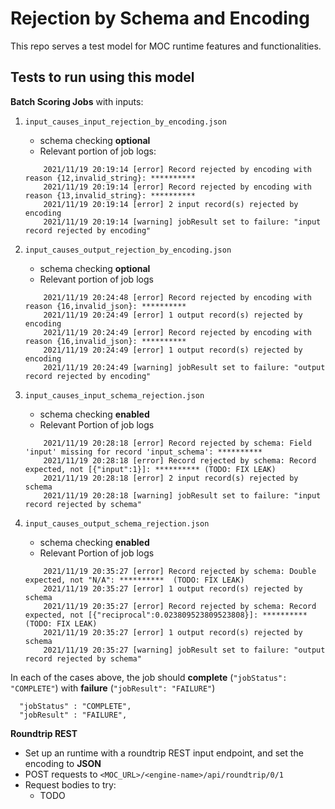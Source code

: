 # Rejection by Schema and Encoding

This repo serves a test model for MOC runtime features and functionalities.

## Tests to run using this model

**Batch Scoring Jobs** with inputs:

1. `input_causes_input_rejection_by_encoding.json`
    - schema checking **optional**
    - Relevant portion of job logs:
    ```
        2021/11/19 20:19:14 [error] Record rejected by encoding with reason {12,invalid_string}: **********
        2021/11/19 20:19:14 [error] Record rejected by encoding with reason {13,invalid_string}: **********
        2021/11/19 20:19:14 [error] 2 input record(s) rejected by encoding
        2021/11/19 20:19:14 [warning] jobResult set to failure: "input record rejected by encoding"
      ```

2. `input_causes_output_rejection_by_encoding.json`
    - schema checking **optional**
    - Relevant portion of job logs
    ```
        2021/11/19 20:24:48 [error] Record rejected by encoding with reason {16,invalid_json}: **********
        2021/11/19 20:24:49 [error] 1 output record(s) rejected by encoding
        2021/11/19 20:24:49 [error] Record rejected by encoding with reason {16,invalid_json}: **********
        2021/11/19 20:24:49 [error] 1 output record(s) rejected by encoding
        2021/11/19 20:24:49 [warning] jobResult set to failure: "output record rejected by encoding"
    ```

3. `input_causes_input_schema_rejection.json`
    - schema checking **enabled**
    - Relevant Portion of job logs
    ```
        2021/11/19 20:28:18 [error] Record rejected by schema: Field 'input' missing for record 'input_schema': **********
        2021/11/19 20:28:18 [error] Record rejected by schema: Record expected, not [{"input":1}]: ********** (TODO: FIX LEAK)
        2021/11/19 20:28:18 [error] 2 input record(s) rejected by schema
        2021/11/19 20:28:18 [warning] jobResult set to failure: "input record rejected by schema"
    ```

4. `input_causes_output_schema_rejection.json`
    - schema checking **enabled**
    - Relevant Portion of job logs
    ```
        2021/11/19 20:35:27 [error] Record rejected by schema: Double expected, not "N/A": **********  (TODO: FIX LEAK)
        2021/11/19 20:35:27 [error] 1 output record(s) rejected by schema
        2021/11/19 20:35:27 [error] Record rejected by schema: Record expected, not [{"reciprocal":0.023809523809523808}]: **********  (TODO: FIX LEAK)
        2021/11/19 20:35:27 [error] 1 output record(s) rejected by schema
        2021/11/19 20:35:27 [warning] jobResult set to failure: "output record rejected by schema"
    ```

In each of the cases above, the job should **complete** (`"jobStatus": "COMPLETE"`) with **failure** (`"jobResult": "FAILURE"`)
```
  "jobStatus" : "COMPLETE",
  "jobResult" : "FAILURE",
```

**Roundtrip REST**

* Set up an runtime with a roundtrip REST input endpoint, and set the encoding to **JSON**
* POST requests to `<MOC_URL>/<engine-name>/api/roundtrip/0/1`
* Request bodies to try:
    - TODO